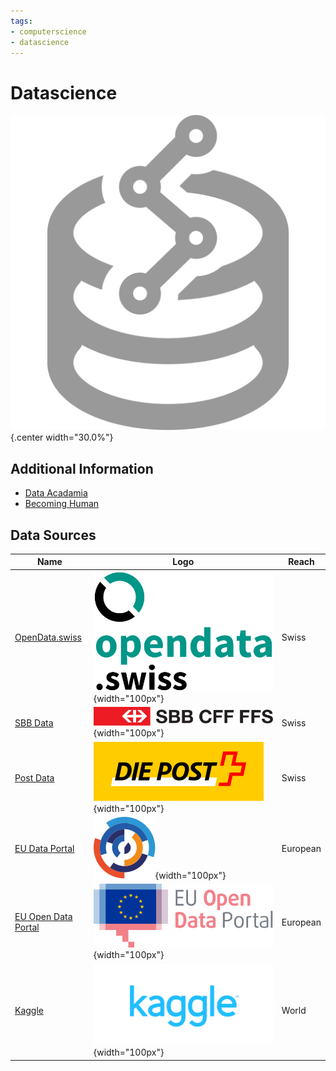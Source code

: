 ```yaml
---
tags:
- computerscience
- datascience
---
```


# Datascience
![](img/logo.svg){.center width="30.0%"}

## Additional Information

- [Data Acadamia](https://datacadamia.com)
- [Becoming Human](https://becominghuman.ai/)

## Data Sources

| Name                                                         | Logo                                           | Reach |
|--------------------------------------------------------------|------------------------------------------------|-------|
| [OpenData.swiss](https://opendata.swiss)                     | ![](img/opendata-swiss.svg){width="100px"}     | Swiss |
| [SBB Data](https://data.sbb.ch)                              | ![](img/sbb.svg){width="100px"}                | Swiss |
| [Post Data](https://swisspost.opendatasoft.com)              | ![](img/post.svg){width="100px"}               | Swiss |
| [EU Data Portal](https://www.europeandataportal.eu)          | ![](img/europeandataportal.svg){width="100px"} | European |
| [EU Open Data Portal](https://data.europa.eu/euodp/en/data/) | ![](img/euodp.png){width="100px"}              | European |
| [Kaggle](https://www.kaggle.com/)                            | ![](img/kaggle.svg){width="100px"}             | World |